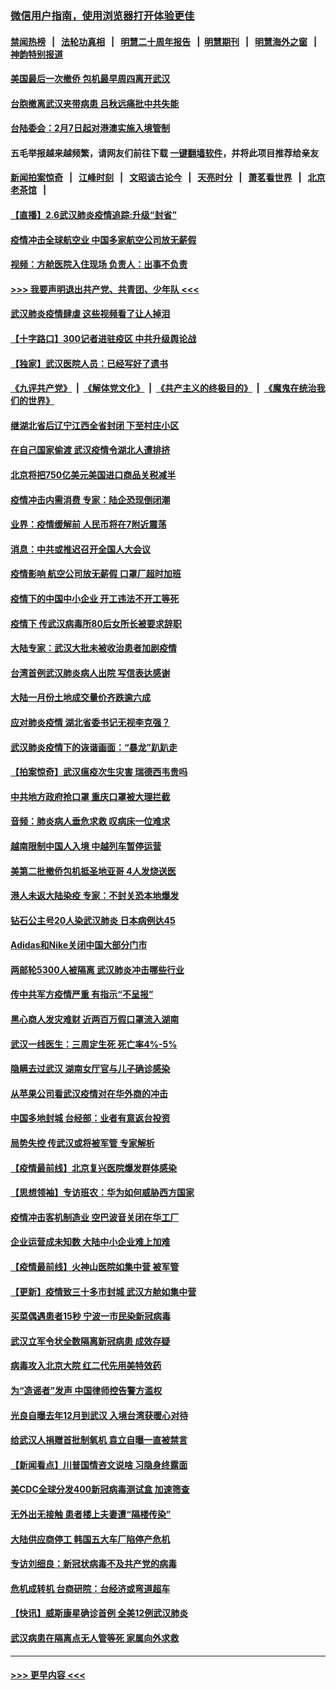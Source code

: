 ### [微信用户指南，使用浏览器打开体验更佳](https://github.com/gfw-breaker/banned-news1/blob/master/indexes/wechat-guide.md?t=0)
#### [禁闻热榜](热点新闻.md?t=0)  &nbsp;&nbsp;|&nbsp;&nbsp; [法轮功真相](https://github.com/gfw-breaker/truth/blob/master/README.md?t=0) &nbsp;&nbsp;|&nbsp;&nbsp; [明慧二十周年报告](https://github.com/gfw-breaker/mh-reports/blob/master/README.md?t=0) &nbsp;&nbsp;|&nbsp;&nbsp;[明慧期刊](https://github.com/gfw-breaker/mh-qikan) &nbsp;&nbsp;|&nbsp;&nbsp; [明慧海外之窗](https://github.com/gfw-breaker/mh-news/blob/master/README.md?t=0) &nbsp;&nbsp;|&nbsp;&nbsp; [神韵特别报道](https://github.com/gfw-breaker/mh-news/blob/master/shenyun.md?t=0)
#### [美国最后一次撤侨 包机最早周四离开武汉](../pages/nsc413/n11849395.md?t=02062333) 
#### [台胞撤离武汉夹带病患 吕秋远痛批中共失能](../pages/nsc413/n11849153.md?t=02062333) 
#### [台陆委会：2月7日起对港澳实施入境管制](../pages/nsc413/n11848681.md?t=02062333) 
#### 五毛举报越来越频繁，请网友们前往下载 [一键翻墙软件](https://github.com/gfw-breaker/ssr-accounts)，并将此项目推荐给亲友
#### [新闻拍案惊奇](https://github.com/gfw-breaker/banned-news1/blob/master/pages/link4.md) &nbsp;&nbsp;|&nbsp;&nbsp; [江峰时刻](https://github.com/gfw-breaker/banned-news1/blob/master/pages/link4.md) &nbsp;&nbsp;|&nbsp;&nbsp; [文昭谈古论今](https://github.com/gfw-breaker/banned-news1/blob/master/pages/link4.md) &nbsp;&nbsp;|&nbsp;&nbsp; [天亮时分](https://github.com/gfw-breaker/banned-news1/blob/master/pages/link4.md) &nbsp;&nbsp;|&nbsp;&nbsp; [萧茗看世界](https://github.com/gfw-breaker/banned-news1/blob/master/pages/link4.md) &nbsp;&nbsp;|&nbsp;&nbsp; [北京老茶馆](https://github.com/gfw-breaker/banned-news1/blob/master/pages/link4.md) &nbsp;&nbsp;|&nbsp;&nbsp; 
#### [【直播】2.6武汉肺炎疫情追踪:升级“封省”](../pages/nsc413/n11848948.md?t=02062333) 
#### [疫情冲击全球航空业 中国多家航空公司放无薪假](../pages/nsc413/n11849188.md?t=02062333) 
#### [视频：方舱医院入住现场 负责人：出事不负责](../pages/nsc413/n11845312.md?t=02062333) 
#### [>>> 我要声明退出共产党、共青团、少年队 <<<](https://github.com/begood0513/goodnews/blob/master/quit/letter.md) 
#### [武汉肺炎疫情肆虐 这些视频看了让人掉泪](../pages/nsc413/n11848904.md?t=02062333) 
#### [【十字路口】300记者进驻疫区 中共升级舆论战](../pages/nsc413/n11847578.md?t=02062333) 
#### [【独家】武汉医院人员：已经写好了遗书](../pages/nsc413/n11848942.md?t=02062333) 
#### [《九评共产党》](https://github.com/begood0513/9ping.md/blob/master/README.md) &nbsp;|&nbsp; [《解体党文化》](../../../../jtdwh.md/blob/master/README.md)  &nbsp;|&nbsp; [《共产主义的终极目的》](../../../../gczydzjmd.md/blob/master/README.md) &nbsp;|&nbsp; [《魔鬼在统治我们的世界》](../../../../mgztzwmdsj.md/blob/master/README.md) 
#### [继湖北省后辽宁江西全省封闭 下至村庄小区](../pages/nsc413/n11848814.md?t=02062333) 
#### [在自己国家偷渡 武汉疫情令湖北人遭排挤](../pages/nsc413/n11848737.md?t=02062333) 
#### [北京将把750亿美元美国进口商品关税减半](../pages/nsc413/n11848896.md?t=02062333) 
#### [疫情冲击内需消费 专家：陆企恐现倒闭潮](../pages/nsc413/n11849265.md?t=02062333) 
#### [业界：疫情缓解前 人民币将在7附近震荡](../pages/nsc413/n11848445.md?t=02062333) 
#### [消息：中共或推迟召开全国人大会议](../pages/nsc413/n11848698.md?t=02062333) 
#### [疫情影响 航空公司放无薪假 口罩厂超时加班](../pages/nsc413/n11848173.md?t=02062333) 
#### [疫情下的中国中小企业 开工违法不开工等死](../pages/nsc413/n11848520.md?t=02062333) 
#### [疫情下 传武汉病毒所80后女所长被要求辞职](../pages/nsc413/n11842494.md?t=02062333) 
#### [大陆专家：武汉大批未被收治患者加剧疫情](../pages/nsc413/n11848163.md?t=02062333) 
#### [台湾首例武汉肺炎病人出院 写信表达感谢](../pages/nsc413/n11848408.md?t=02062333) 
#### [大陆一月份土地成交量价齐跌逾六成](../pages/nsc413/n11847770.md?t=02062333) 
#### [应对肺炎疫情 湖北省委书记无视李克强？](../pages/nsc413/n11848018.md?t=02062333) 
#### [武汉肺炎疫情下的诙谐画面：“暴龙”趴趴走](../pages/nsc413/n11848057.md?t=02062333) 
#### [【拍案惊奇】武汉瘟疫次生灾害 瑞德西韦贵吗](../pages/nsc413/n11847587.md?t=02062333) 
#### [中共地方政府抢口罩 重庆口罩被大理拦截](../pages/nsc413/n11848150.md?t=02062333) 
#### [音频：肺炎病人垂危求救 叹病床一位难求](../pages/nsc413/n11847883.md?t=02062333) 
#### [越南限制中国人入境 中越列车暂停运营](../pages/nsc413/n11847844.md?t=02062333) 
#### [美第二批撤侨包机抵圣地亚哥 4人发烧送医](../pages/nsc413/n11847923.md?t=02062333) 
#### [港人未返大陆染疫 专家：不封关恐本地爆发](../pages/nsc413/n11848021.md?t=02062333) 
#### [钻石公主号20人染武汉肺炎 日本病例达45](../pages/nsc413/n11847823.md?t=02062333) 
#### [Adidas和Nike关闭中国大部分门市](../pages/nsc413/n11847720.md?t=02062333) 
#### [两邮轮5300人被隔离 武汉肺炎冲击哪些行业](../pages/nsc413/n11847456.md?t=02062333) 
#### [传中共军方疫情严重 有指示“不呈报”](../pages/nsc413/n11847828.md?t=02062333) 
#### [黑心商人发灾难财 近两百万假口罩流入湖南](../pages/nsc413/n11847794.md?t=02062333) 
#### [武汉一线医生：三周定生死 死亡率4%-5%](../pages/nsc413/n11847780.md?t=02062333) 
#### [隐瞒去过武汉 湖南女厅官与儿子确诊感染](../pages/nsc413/n11847669.md?t=02062333) 
#### [从苹果公司看武汉疫情对在华外商的冲击](../pages/nsc413/n11847586.md?t=02062333) 
#### [中国多地封城 台经部：业者有意返台投资](../pages/nsc413/n11847732.md?t=02062333) 
#### [局势失控 传武汉或将被军管 专家解析](../pages/nsc413/n11847458.md?t=02062333) 
#### [【疫情最前线】北京复兴医院爆发群体感染](../pages/nsc413/n11847626.md?t=02062333) 
#### [【思想领袖】专访班农：华为如何威胁西方国家](../pages/nsc413/n11847306.md?t=02062333) 
#### [疫情冲击客机制造业 空巴波音关闭在华工厂](../pages/nsc413/n11847550.md?t=02062333) 
#### [企业运营成未知数 大陆中小企业难上加难](../pages/nsc413/n11847477.md?t=02062333) 
#### [【疫情最前线】火神山医院如集中营 被军管](../pages/nsc413/n11847524.md?t=02062333) 
#### [【更新】疫情致三十多市封城 武汉方舱如集中营](../pages/nsc413/n11801312.md?t=02062333) 
#### [买菜偶遇患者15秒 宁波一市民染新冠病毒](../pages/nsc413/n11847294.md?t=02062333) 
#### [武汉立军令状全数隔离新冠病患 成效存疑](../pages/nsc413/n11847328.md?t=02062333) 
#### [病毒攻入北京大院 红二代先用美特效药](../pages/nsc413/n11847427.md?t=02062333) 
#### [为“造谣者”发声 中国律师控告警方滥权](../pages/nsc413/n11847326.md?t=02062333) 
#### [光良自曝去年12月到武汉 入境台湾获暖心对待](../pages/nsc413/n11847243.md?t=02062333) 
#### [给武汉人捐赠首批制氧机 袁立自曝一直被禁言](../pages/nsc413/n11846974.md?t=02062333) 
#### [【新闻看点】川普国情咨文说啥 习隐身终露面](../pages/nsc413/n11847016.md?t=02062333) 
#### [美CDC全球分发400新冠病毒测试盒 加速筛查](../pages/nsc413/n11847260.md?t=02062333) 
#### [无外出无接触 患者楼上夫妻遭“隔楼传染”](../pages/nsc413/n11847233.md?t=02062333) 
#### [大陆供应商停工 韩国五大车厂陷停产危机](../pages/nsc413/n11847062.md?t=02062333) 
#### [专访刘细良：新冠状病毒不及共产党的病毒](../pages/nsc413/n11847164.md?t=02062333) 
#### [危机成转机 台商研院：台经济或弯道超车](../pages/nsc413/n11846448.md?t=02062333) 
#### [【快讯】威斯康星确诊首例 全美12例武汉肺炎](../pages/nsc413/n11847162.md?t=02062333) 
#### [武汉病患在隔离点无人管等死 家属向外求救](../pages/nsc413/n11847020.md?t=02062333) 

----
#### [ >>> 更早内容 <<< ](../indexes/nsc413-earlier.md)
